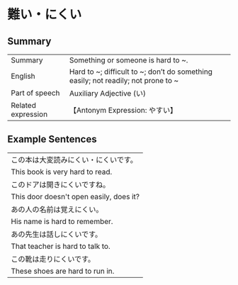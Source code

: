 # 難い・にくい

## Summary

<table><tr>   <td>Summary</td>   <td>Something or someone is hard to ~.</td></tr><tr>   <td>English</td>   <td>Hard to ~; difficult to ~; don’t do something easily; not readily; not prone to ~</td></tr><tr>   <td>Part of speech</td>   <td>Auxiliary Adjective (い)</td></tr><tr>   <td>Related expression</td>   <td>【Antonym Expression: やすい】</td></tr></table>

## Example Sentences

<table><tr><td>この本は大変読みにくい・にくいです。</td></tr><tr><td>This book is very hard to read.</td></tr><tr><td>このドアは開きにくいですね。</td></tr><tr><td>This door doesn't open easily, does it?</td></tr><tr><td>あの人の名前は覚えにくい。</td></tr><tr><td>His name is hard to remember.</td></tr><tr><td>あの先生は話しにくいです。</td></tr><tr><td>That teacher is hard to talk to.</td></tr><tr><td>この靴は走りにくいです。</td></tr><tr><td>These shoes are hard to run in.</td></tr></table>


